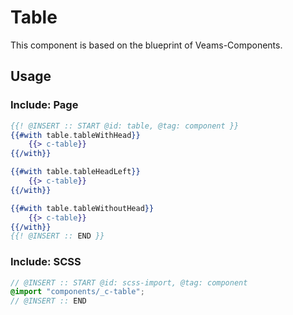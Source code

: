 # Table

This component is based on the blueprint of Veams-Components.

## Usage

### Include: Page

``` hbs
{{! @INSERT :: START @id: table, @tag: component }}
{{#with table.tableWithHead}}
	{{> c-table}}
{{/with}}

{{#with table.tableHeadLeft}}
	{{> c-table}}
{{/with}}

{{#with table.tableWithoutHead}}
	{{> c-table}}
{{/with}}
{{! @INSERT :: END }}
```

### Include: SCSS

``` scss
// @INSERT :: START @id: scss-import, @tag: component
@import "components/_c-table";
// @INSERT :: END
```
